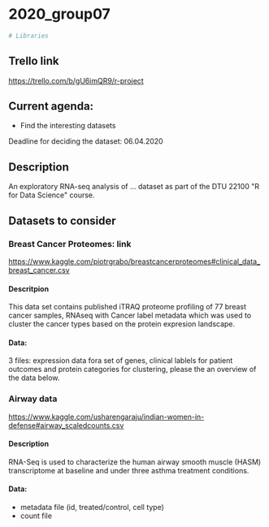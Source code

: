 2020\_group07
================

``` r
# Libraries
```

Trello link
-----------

<https://trello.com/b/gU6imQR9/r-project>

Current agenda:
---------------

-   Find the interesting datasets

Deadline for deciding the dataset: 06.04.2020

Description
-----------

An exploratory RNA-seq analysis of ... dataset as part of the DTU 22100 "R for Data Science" course.

Datasets to consider
--------------------

### Breast Cancer Proteomes: link

<https://www.kaggle.com/piotrgrabo/breastcancerproteomes#clinical_data_breast_cancer.csv>

#### Descritpion

This data set contains published iTRAQ proteome profiling of 77 breast cancer samples, RNAseq with Cancer label metadata which was used to cluster the cancer types based on the protein expresion landscape.

#### Data:

3 files: expression data fora set of genes, clinical lablels for patient outcomes and protein categories for clustering, please the an overview of the data below.

### Airway data

<https://www.kaggle.com/usharengaraju/indian-women-in-defense#airway_scaledcounts.csv>

#### Description

RNA-Seq is used to characterize the human airway smooth muscle (HASM) transcriptome at baseline and under three asthma treatment conditions.

#### Data:

-   metadata file (id, treated/control, cell type)
-   count file
